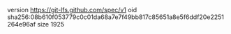 version https://git-lfs.github.com/spec/v1
oid sha256:08b610f053779c0c01da68a7e7f49bb817c85651a8e5f6ddf20e2251264e96af
size 1925
